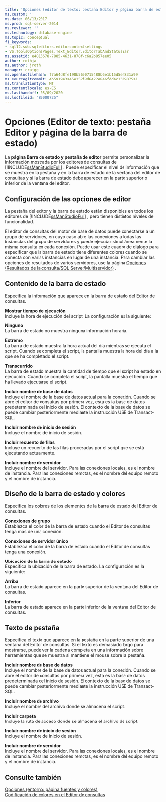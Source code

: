 ```yaml
---
title: 'Opciones (editor de texto: pestaña Editor y página barra de estado) | Microsoft Docs'
ms.custom: ''
ms.date: 06/13/2017
ms.prod: sql-server-2014
ms.reviewer: ''
ms.technology: database-engine
ms.topic: conceptual
f1_keywords:
- sql12.swb.sqleditors.editorcontextsettings
- VS.ToolsOptionsPages.Text_Editor.EditorTabAndStatusBar
ms.assetid: e4815678-7885-4631-878f-c6a2b857ee05
author: rothja
ms.author: jroth
manager: craigg
ms.openlocfilehash: f7a64d8fe198b5660715488b6e1b15d5e4831a99
ms.sourcegitcommit: 4b5919e3ae5e252f8d6422e8e6fddac1319075a1
ms.translationtype: MT
ms.contentlocale: es-ES
ms.lasthandoff: 05/09/2020
ms.locfileid: "83000725"
---
```

# <a name="options-text-editor-editor-tab-and-status-bar-page"></a>Opciones (Editor de texto: pestaña Editor y página de la barra de estado)
  La **página Barra de estado y pestaña de editor** permite personalizar la información mostrada por los editores de consultas de [!INCLUDE[ssManStudioFull](../includes/ssmanstudiofull-md.md)] . Puede especificar el nivel de información que se muestra en la pestaña y en la barra de estado de la ventana del editor de consultas y si la barra de estado debe aparecer en la parte superior o inferior de la ventana del editor.  
  
## <a name="option-settings-by-editor"></a>Configuración de las opciones de editor  
 La pestaña del editor y la barra de estado están disponibles en todos los editores de [!INCLUDE[ssManStudioFull](../includes/ssmanstudiofull-md.md)] , pero tienen distintos niveles de funcionalidad.  
  
 El editor de consultas del motor de base de datos puede conectarse a un grupo de servidores, en cuyo caso abre las conexiones a todas las instancias del grupo de servidores y puede ejecutar simultáneamente la misma consulta en cada conexión. Puede usar este cuadro de diálogo para especificar que la barra de estado tiene diferentes colores cuando se conecta con varias instancias en lugar de una instancia. Para cambiar las opciones de resultados de varios servidores, use la página [Opciones (Resultados de la consulta/SQL Server/Multiservidor)](../../2014/database-engine/options-query-results-sql-server-multi-server.md) .  
  
## <a name="status-bar-content"></a>Contenido de la barra de estado  
 Especifica la información que aparece en la barra de estado del Editor de consultas.  
  
 **Mostrar tiempo de ejecución**  
 Incluye la hora de ejecución del script. La configuración es la siguiente:  
  
 **Ninguno**  
 La barra de estado no muestra ninguna información horaria.  
  
 **Extremo**  
 La barra de estado muestra la hora actual del día mientras se ejecuta el script. Cuando se completa el script, la pantalla muestra la hora del día a la que se ha completado el script.  
  
 **Transcurrido**  
 La barra de estado muestra la cantidad de tiempo que el script ha estado en ejecución. Cuando se completa el script, la pantalla muestra el tiempo que ha llevado ejecutarse el script.  
  
 **Incluir nombre de base de datos**  
 Incluye el nombre de la base de datos actual para la conexión. Cuando se abre el editor de consultas por primera vez, esta es la base de datos predeterminada del inicio de sesión. El contexto de la base de datos se puede cambiar posteriormente mediante la instrucción USE de Transact-SQL.  
  
 **Incluir nombre de inicio de sesión**  
 Incluye el nombre de inicio de sesión.  
  
 **Incluir recuento de filas**  
 Incluye un recuento de las filas procesadas por el script que se está ejecutando actualmente.  
  
 **Incluir nombre de servidor**  
 Incluye el nombre del servidor. Para las conexiones locales, es el nombre de instancia. Para las conexiones remotas, es el nombre del equipo remoto y el nombre de instancia.  
  
## <a name="status-bar-layout-and-colors"></a>Diseño de la barra de estado y colores  
 Especifica los colores de los elementos de la barra de estado del Editor de consultas.  
  
 **Conexiones de grupo**  
 Establezca el color de la barra de estado cuando el Editor de consultas tenga más de una conexión.  
  
 **Conexiones de servidor único**  
 Establezca el color de la barra de estado cuando el Editor de consultas tenga una conexión.  
  
 **Ubicación de la barra de estado**  
 Especifica la ubicación de la barra de estado. La configuración es la siguiente:  
  
 **Arriba**  
 La barra de estado aparece en la parte superior de la ventana del Editor de consultas.  
  
 **Inferior**  
 La barra de estado aparece en la parte inferior de la ventana del Editor de consultas.  
  
## <a name="tab-text"></a>Texto de pestaña  
 Especifica el texto que aparece en la pestaña en la parte superior de una ventana del Editor de consultas. Si el texto es demasiado largo para mostrarse, puede ver la cadena completa en una información sobre herramientas que se muestra si mantiene el mouse sobre la pestaña.  
  
 **Incluir nombre de base de datos**  
 Incluye el nombre de la base de datos actual para la conexión. Cuando se abre el editor de consultas por primera vez, esta es la base de datos predeterminada del inicio de sesión. El contexto de la base de datos se puede cambiar posteriormente mediante la instrucción USE de Transact-SQL.  
  
 **Incluir nombre de archivo**  
 Incluye el nombre del archivo donde se almacena el script.  
  
 **Incluir carpeta**  
 Incluye la ruta de acceso donde se almacena el archivo de script.  
  
 **Incluir nombre de inicio de sesión**  
 Incluye el nombre de inicio de sesión.  
  
 **Incluir nombre de servidor**  
 Incluye el nombre del servidor. Para las conexiones locales, es el nombre de instancia. Para las conexiones remotas, es el nombre del equipo remoto y el nombre de instancia.  
  
## <a name="see-also"></a>Consulte también  
 [Opciones &#40;entorno: página fuentes y colores&#41;](../ssms/menu-help/options-environment-fonts-and-colors-page.md)   
 [Codificación de colores en el Editor de consultas](../relational-databases/scripting/color-coding-in-query-editors.md)  
  
  
